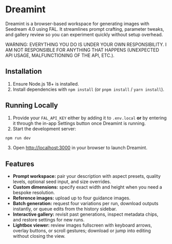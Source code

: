 # Dreamint

Dreamint is a browser-based workspace for generating images with Seedream 4.0 using FAL. It streamlines prompt crafting, parameter tweaks, and gallery review so you can experiment quickly without setup overhead.

WARNING: EVERYTHING YOU DO IS UNDER YOUR OWN RESPONSIBILITY. I AM NOT RESPONSIBLE FOR ANYTHING THAT HAPPENS (UNEXPECTED API USAGE, MALFUNCTIONING OF THE API, ETC.).

## Installation

1. Ensure Node.js 18+ is installed.
2. Install dependencies with `npm install` (or `pnpm install` / `yarn install`).

## Running Locally

1. Provide your `FAL_API_KEY` either by adding it to `.env.local` **or** by entering it through the in-app Settings button once Dreamint is running.
2. Start the development server:

```bash
npm run dev
```

3. Open [http://localhost:3000](http://localhost:3000) in your browser to launch Dreamint.

## Features

- **Prompt workspace:** pair your description with aspect presets, quality levels, optional seed input, and size overrides.
- **Custom dimensions:** specify exact width and height when you need a bespoke resolution.
- **Reference images:** upload up to four guidance images.
- **Batch generation:** request four variations per run, download outputs instantly, or queue edits from the history sidebar.
- **Interactive gallery:** revisit past generations, inspect metadata chips, and restore settings for new runs.
- **Lightbox viewer:** review images fullscreen with keyboard arrows, overlay buttons, or scroll gestures; download or jump into editing without closing the view.